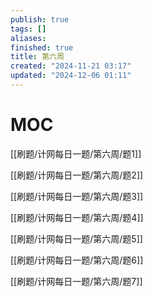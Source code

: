 ```yaml
---
publish: true
tags: []
aliases: 
finished: true
title: 第六周
created: "2024-11-21 03:17"
updated: "2024-12-06 01:11"
---
```

# MOC

[[刷题/计网每日一题/第六周/题1]]

[[刷题/计网每日一题/第六周/题2]]

[[刷题/计网每日一题/第六周/题3]]

[[刷题/计网每日一题/第六周/题4]]

[[刷题/计网每日一题/第六周/题5]]

[[刷题/计网每日一题/第六周/题6]]

[[刷题/计网每日一题/第六周/题7]]